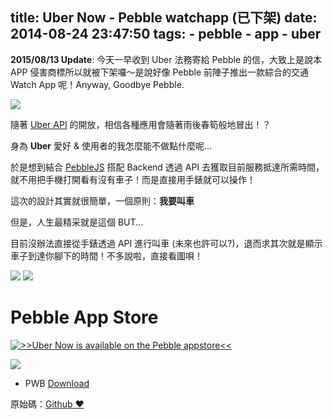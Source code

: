 title: Uber Now - Pebble watchapp (已下架)
date: 2014-08-24 23:47:50
tags:
	- pebble
	- app
	- uber
---

**2015/08/13 Update**: 今天一早收到 Uber 法務寄給 Pebble 的信，大致上是說本 APP 侵害商標所以就被下架囉～是說好像 Pebble 前陣子推出一款綜合的交通 Watch App 呢！Anyway, Goodbye Pebble.

![](https://cloud.githubusercontent.com/assets/690703/4030216/a6fc3b00-2c5a-11e4-913c-6d8d632684b9.jpg)

隨著 [Uber API](https://developer.uber.com) 的開放，相信各種應用會隨著雨後春筍般地冒出！？

身為 **Uber** 愛好 & 使用者的我怎麼能不做點什麼呢...
<!-- more -->
於是想到結合 [PebbleJS](https://github.com/pebble/pebblejs) 搭配 Backend 透過 API 去獲取目前服務抵達所需時間，就不用把手機打開看有沒有車子！而是直接用手錶就可以操作！

這次的設計其實就很簡單，一個原則：**我要叫車**

但是，人生最精采就是這個 BUT...

目前沒辦法直接從手錶透過 API 進行叫車 (未來也許可以?)，退而求其次就是顯示車子到達你腳下的時間！不多說啦，直接看圖唄！

![](https://cloud.githubusercontent.com/assets/690703/4021109/eae078ce-2ae1-11e4-9e94-cdf370279475.png) ![](https://cloud.githubusercontent.com/assets/690703/4021107/eade6bec-2ae1-11e4-8c28-6b7b1507cbda.png)

Pebble App Store
================

<a href="https://apps.getpebble.com/applications/53f8aeecfa4b5cd3bd00017a">
  <img src="http://pblweb.com/badge/53f8aeecfa4b5cd3bd00017a/orange/medium/"  alt=" >>Uber Now is available on the Pebble appstore<<">
</a>

![](http://chart.apis.google.com/chart?chs=200x200&cht=qr&chld=|1&chl=https://apps.getpebble.com/applications/53f8aeecfa4b5cd3bd00017a)

- PWB [Download](https://github.com/imZack/pebble-uber/releases/download/v1.0/Uber_Now.pbw)

原始碼：[Github ❤](https://github.com/imZack/pebble-uber)

